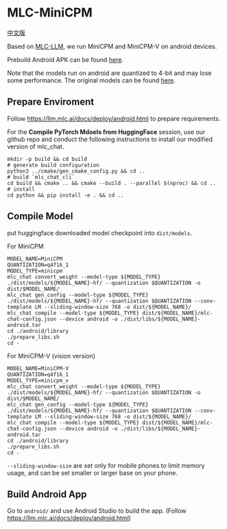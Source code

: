 # MLC-MiniCPM

[中文版](https://github.com/OpenBMB/mlc-MiniCPM/blob/main/README-ZH.md)

Based on [MLC-LLM](https://github.com/mlc-ai/mlc-llm), we run MiniCPM and MiniCPM-V on android devices.

Prebuild Android APK can be found [here](https://openbmb.oss-cn-hongkong.aliyuncs.com/model_center/mobile/android/MiniCPM.apk).

Note that the models run on android are quantized to 4-bit and may lose some performance. The original models can be found [here](https://github.com/OpenBMB/miniCPM).

## Prepare Enviroment

Follow https://llm.mlc.ai/docs/deploy/android.html to prepare requirements.

For the **Compile PyTorch Mdoels from HuggingFace** session, use our github repo and conduct the following instructions to install our modified version of mlc_chat.

```
mkdir -p build && cd build
# generate build configuration
python3 ../cmake/gen_cmake_config.py && cd ..
# build `mlc_chat_cli`
cd build && cmake .. && cmake --build . --parallel $(nproc) && cd ..
# install
cd python && pip install -e . && cd ..
```

## Compile Model

put huggingface downloaded model checkpoint into `dist/models`.

For MiniCPM
```
MODEL_NAME=MiniCPM
QUANTIZATION=q4f16_1
MODEL_TYPE=minicpm
mlc_chat convert_weight --model-type ${MODEL_TYPE} ./dist/models/${MODEL_NAME}-hf/ --quantization $QUANTIZATION -o dist/$MODEL_NAME/
mlc_chat gen_config --model-type ${MODEL_TYPE} ./dist/models/${MODEL_NAME}-hf/ --quantization $QUANTIZATION --conv-template LM --sliding-window-size 768 -o dist/${MODEL_NAME}/
mlc_chat compile --model-type ${MODEL_TYPE} dist/${MODEL_NAME}/mlc-chat-config.json --device android -o ./dist/libs/${MODEL_NAME}-android.tar
cd ./android/library
./prepare_libs.sh
cd -
```

For MiniCPM-V (vision version)
```
MODEL_NAME=MiniCPM-V
QUANTIZATION=q4f16_1
MODEL_TYPE=minicpm_v
mlc_chat convert_weight --model-type ${MODEL_TYPE} ./dist/models/${MODEL_NAME}-hf/ --quantization $QUANTIZATION -o dist/$MODEL_NAME/
mlc_chat gen_config --model-type ${MODEL_TYPE} ./dist/models/${MODEL_NAME}-hf/ --quantization $QUANTIZATION --conv-template LM --sliding-window-size 768 -o dist/${MODEL_NAME}/
mlc_chat compile --model-type ${MODEL_TYPE} dist/${MODEL_NAME}/mlc-chat-config.json --device android -o ./dist/libs/${MODEL_NAME}-android.tar
cd ./android/library
./prepare_libs.sh
cd -
```

`--sliding-window-size` are set only for mobile phones to limit memory usage, and can be set smaller or larger base on your phone.

## Build Android App

Go to `android/` and use Android Studio to build the app. (Follow https://llm.mlc.ai/docs/deploy/android.html)